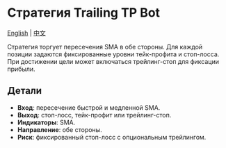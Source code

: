 # Стратегия Trailing TP Bot
[English](README.md) | [中文](README_cn.md)

Стратегия торгует пересечения SMA в обе стороны. Для каждой позиции задаются фиксированные уровни тейк-профита и стоп-лосса. При достижении цели может включаться трейлинг-стоп для фиксации прибыли.

## Детали

- **Вход**: пересечение быстрой и медленной SMA.
- **Выход**: стоп-лосс, тейк-профит или трейлинг-стоп.
- **Индикаторы**: SMA.
- **Направление**: обе стороны.
- **Риск**: фиксированный стоп-лосс с опциональным трейлингом.
